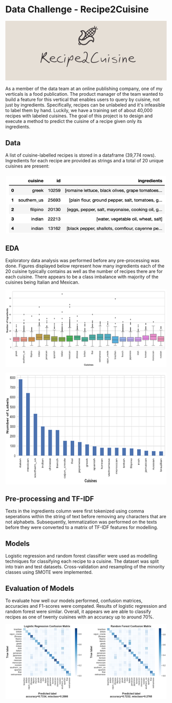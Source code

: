 # Data Challenge - Recipe2Cuisine
<p align="center">
<img src="images/logo.png">
</p>

As a member of the data team at an online publishing company, one of my verticals is a food publication. The product manager of the team wanted to build a feature for this vertical that enables users to query by cuisine, not just by ingredients. Specifically, recipes can be unlabeled and it's infeasible to label them by hand. Luckily, we have a training set of about 40,000 recipes with labeled cuisines. The goal of this project is to design and execute a method to predict the cuisine of a recipe given only its ingredients.


## Data

A list of cuisine-labelled recipes is stored in a dataframe (39,774 rows). Ingredients for each recipe are provided as strings and a total of 20 unique cuisines are present:

###
<p align="center">
<img width="500" height="180" src="images/data_table.png">
</p>

## EDA
Exploratory data analysis was performed before any pre-processing was done. Figures displayed below represent how many ingredients each of the 20 cuisine typically contains as well as the number of recipes there are for each cuisine. There appears to be a class imbalance with majority of the cuisines being Italian and Mexican. 

<p align="center">
<img src="images/EDA_BP.png">
</p>

<p align="center">
<img width="700" height="350" src="images/EDA_histogram.png">
</p>


## Pre-processing and TF-IDF
Texts in the ingredients column were first tokenized using comma seperations within the string of text before removing any characters that are not alphabets. Subsequently, lemmatization was performed on the texts before they were converted to a matrix of TF-IDF features for modelling.

## Models
Logistic regression and random forest classifier were used as modelling techniques for classifying each recipe to a cuisine. The dataset was split into train and test datasets. Cross-validation and resampling of the minority classes using SMOTE were implemented.

## Evaluation of Models
To evaluate how well our models performed, confusion matrices, accuracies and F1-scores were compated. Results of logistic regression and random forest were similar. Overall, it appears we are able to classify recipes as one of twenty cuisines with an accuracy up to around 70%. 


<p align="center">
<img src="images/CM.png">
</p>


